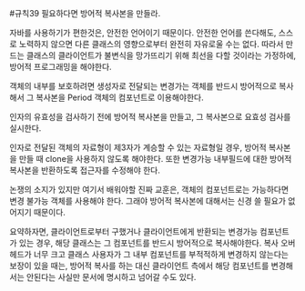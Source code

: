 

#규칙39 필요하다면 방어적 복사본을 만들라.

자바를 사용하기가 편한것은, 안전한 언어이기 때문이다.
안전한 언어를 쓴다해도, 스스로 노력하지 않으면 다른 클래스의 영향으로부터 완전히 자유로울 수는 없다.
따라서 만드는 클래스의 클라이언트가 불변식을 망가뜨리기 위해 최선을 다할 것이라는 가정하에, 방어적
프로그래밍을 해야한다. 

객체의 내부를 보호하려면 생성자로 전달되는 변경가는 객체를 반드시 방어적으로 복사해서 그 복사본을
Period 객체의 컴포넌트로 이용해야한다.

인자의 유효성을 검사하기 전에 방어적 복사본을 만들고, 그 복사본으로 요효성 검사를 실시한다.

인자로 전달된 객체의 자료형이 제3자가 계승할 수 있는 자료형일 경우, 방어적 복사본을 만들 때
clone을 사용하지 않도록 해야한다. 또한 변경가능 내부필드에 대한 방어적 복사본을 반환하도록
접근자를 수정해야 한다. 

논쟁의 소지가 있지만 여기서 배워야할 진짜 교훈은, 객체의 컴포넌트로는 가능하다면 변경 불가능 객체를
사용해야 한다. 그래야 방어적 복사본에 대해서는 신경 쓸 필요가 없어지기 때문이다.

요약하자면, 클라이언트로부터 구했거나 클라이언트에게 반환되는 변경가능 컴포넌트가 있는 경우, 
해당 클래스는 그 컴포넌트를 반드시 방어적으로 복사해야한다. 복사 오버헤드가 너무 크고 클래스 사용자가
그 내부 컴포넌트를 부적적하게 변경하지 않는다는 보장이 있을 때는, 방어적 복사를 하는 대신
클라이언트 측에서 해당 컴포넌트를 변경해서는 안된다는 사실만 문서에 명시하고 넘어갈 수도 있다.

 


